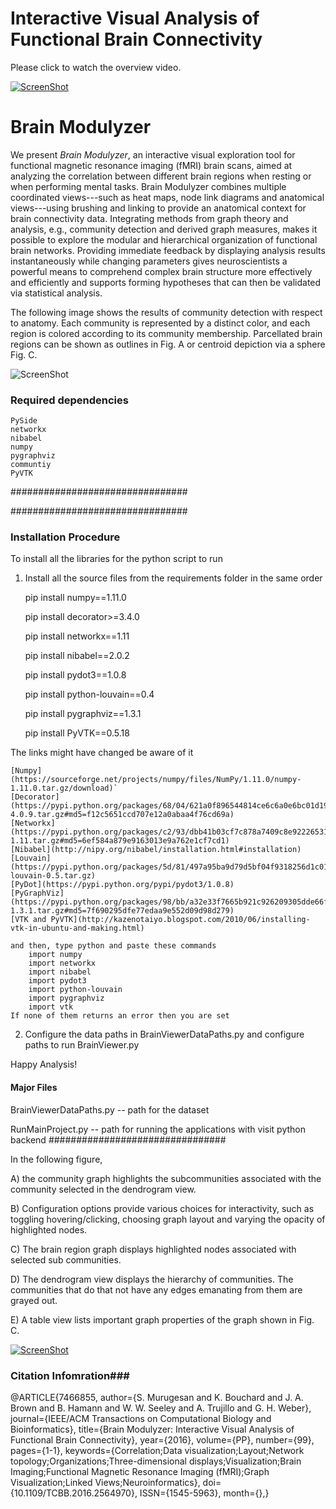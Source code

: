 # Interactive Visual Analysis of Functional Brain Connectivity #


Please click to watch the overview video.

[![ScreenShot](http://s32.postimg.org/mqw3ainkl/Architecture_Diag_Page_1.jpg)](https://vimeo.com/165523412)

# Brain Modulyzer #
We present *Brain Modulyzer*, an interactive visual exploration tool for functional magnetic resonance imaging (fMRI) brain scans, aimed at analyzing the correlation between different brain regions when resting or when performing mental tasks. Brain Modulyzer combines multiple coordinated views---such as heat maps, node link diagrams and anatomical views---using brushing and linking to provide an anatomical context for brain connectivity data. Integrating methods from graph theory and analysis, e.g., community detection and derived graph measures, makes it possible to explore the modular and hierarchical organization of functional brain networks. Providing immediate feedback by displaying analysis results instantaneously while changing parameters gives neuroscientists a powerful means to comprehend complex brain structure more effectively and efficiently and supports forming hypotheses that can then be validated via statistical analysis.

The following image shows the results of community detection with respect to anatomy. Each community is represented by a distinct color, and each region is colored according to its community
membership. Parcellated brain regions can be shown as outlines in Fig. A or
centroid depiction via a sphere Fig. C.

![ScreenShot](http://s32.postimg.org/blbh7yllh/Anatomical_Diagram_Page_1.jpg)

### Required dependencies ###
 
    PySide 
    networkx 
    nibabel  
    numpy 
    pygraphviz   
    communtiy
    PyVTK
    
################################


################################
 

### Installation Procedure ###

To install all the libraries for the python script to run


1) Install all the source files from the requirements folder in the same order

	pip install numpy==1.11.0

	pip install decorator>=3.4.0

	pip install networkx==1.11

	pip install nibabel==2.0.2

	pip install pydot3==1.0.8

	pip install python-louvain==0.4

	pip install pygraphviz==1.3.1

	pip install PyVTK==0.5.18


The links might have changed be aware of it

	[Numpy](https://sourceforge.net/projects/numpy/files/NumPy/1.11.0/numpy-1.11.0.tar.gz/download)`
	[Decorator](https://pypi.python.org/packages/68/04/621a0f896544814ce6c6a0e6bc01d19fc41d245d4515a2e4cf9e07a45a12/decorator-4.0.9.tar.gz#md5=f12c5651ccd707e12a0abaa4f76cd69a)
	[Networkx](https://pypi.python.org/packages/c2/93/dbb41b03cf7c878a7409c8e92226531f840a423c9309ea534873a83c9192/networkx-1.11.tar.gz#md5=6ef584a879e9163013e9a762e1cf7cd1)
	[Nibabel](http://nipy.org/nibabel/installation.html#installation) 
	[Louvain](https://pypi.python.org/packages/5d/81/497a95ba9d79d5bf04f9318256d1c0102329dd6a77b9d1e4dd84871e1089/python-louvain-0.5.tar.gz)
	[PyDot](https://pypi.python.org/pypi/pydot3/1.0.8)
	[PyGraphViz](https://pypi.python.org/packages/98/bb/a32e33f7665b921c926209305dde66fe41003a4ad934b10efb7c1211a419/pygraphviz-1.3.1.tar.gz#md5=7f690295dfe77edaa9e552d09d98d279)
	[VTK and PyVTK](http://kazenotaiyo.blogspot.com/2010/06/installing-vtk-in-ubuntu-and-making.html)

	and then, type python and paste these commands
		import numpy
		import networkx
		import nibabel
		import pydot3
		import python-louvain 
		import pygraphviz
		import vtk
	If none of them returns an error then you are set

2)	Configure the data paths in BrainViewerDataPaths.py 
	and configure paths to run BrainViewer.py   


Happy Analysis! 

#### Major Files ####
BrainViewerDataPaths.py -- path for the dataset

RunMainProject.py -- path for running the applications with visit python backend
################################

In the following figure, 

A) the community graph highlights the subcommunities associated with the community selected in the dendrogram view. 

B) Configuration options provide various choices for interactivity, such as toggling hovering/clicking, choosing graph layout and varying the opacity of highlighted nodes. 

C) The brain region graph displays highlighted nodes associated with selected sub communities.

D) The dendrogram view displays the hierarchy of communities. The communities that do that not have any edges emanating from them are grayed out.

E) A table view lists important graph properties of the graph shown in Fig. C.

[![ScreenShot](http://s32.postimg.org/7zro1qnrp/Visual_Tool_Page_1.jpg)]()


### Citation Infomration###
@ARTICLE{7466855, 
author={S. Murugesan and K. Bouchard and J. A. Brown and B. Hamann and W. W. Seeley and A. Trujillo and G. H. Weber}, 
journal={IEEE/ACM Transactions on Computational Biology and Bioinformatics}, 
title={Brain Modulyzer: Interactive Visual Analysis of Functional Brain Connectivity}, 
year={2016}, 
volume={PP}, 
number={99}, 
pages={1-1}, 
keywords={Correlation;Data visualization;Layout;Network topology;Organizations;Three-dimensional displays;Visualization;Brain Imaging;Functional Magnetic Resonance Imaging (fMRI);Graph Visualization;Linked Views;Neuroinformatics}, 
doi={10.1109/TCBB.2016.2564970}, 
ISSN={1545-5963}, 
month={},}

<!--![ScreenShot](http://s32.postimg.org/f3a3uyms5/Teaser_CGraph_View_Page_1.jpg)-->
